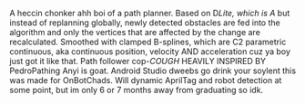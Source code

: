 A heccin chonker ahh boi of a path planner. Based on D*Lite, which is A* but instead of replanning globally, newly detected obstacles are fed into the algorithm and only the vertices that are affected by the change are recalculated. Smoothed with clamped B-splines, which are C2 parametric continuous, aka continuous position, velocity AND acceleration cuz ya boy just got it like that. Path follower cop-*COUGH* HEAVILY INSPIRED BY PedroPathing Anyi is goat. Android Studio dweebs go drink your soylent this was made for OnBotChads. Will dynamic AprilTag and robot detection at some point, but im only 6 or 7 months away from graduating so idk.
